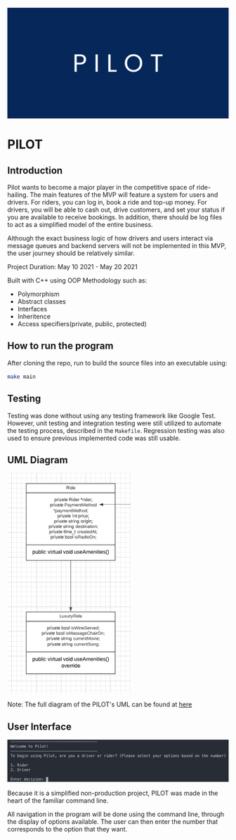 ![Logo](repo/background.png)

# PILOT

## Introduction

Pilot wants to become a major player in the competitive space of ride-hailing. The main features of the MVP will feature a system for users and drivers. For riders, you can log in, book a ride and top-up money. For drivers, you will be able to cash out, drive customers, and set your status if you are available to receive bookings. In addition, there should be log files to act as a simplified model of the entire business.

Although the exact business logic of how drivers and users interact via message queues and backend servers will not be implemented in this MVP, the user journey should be relatively similar.

Project Duration: May 10 2021 - May 20 2021

Built with C++ using OOP Methodology such as:
- Polymorphism
- Abstract classes
- Interfaces
- Inheritence
- Access specifiers(private, public, protected)

## How to run the program

After cloning the repo, run to build the source files into an executable using:

```bash
make main
```

## Testing

Testing was done without using any testing framework like Google Test. However, unit testing and integration testing were still utilized to automate the testing process, described in the `Makefile`. Regression testing was also used to ensure previous implemented code was still usable.

## UML Diagram

![UML](repo/UML.png)

Note: The full diagram of the PILOT's UML can be found at [here](https://www.google.com) 

## User Interface

![UI](repo/UI.png)

Because it is a simplified non-production project, PILOT was made in the heart of the familiar command line.

All navigation in the program will be done using the command line, through the display of options available. The user can then enter the number that corresponds to the option that they want.

